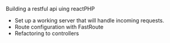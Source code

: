 Building a restful api uing reactPHP
 
  * Set up a working server 
    that will handle incoming requests.
  * Route configuration 
    with FastRoute 
  * Refactoring to controllers